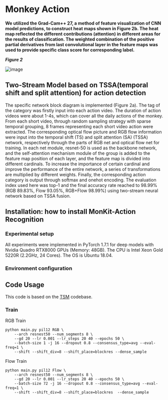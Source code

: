 # Monkey Action

**We utilized the Grad-Cam++ 27, a method of feature visualization of CNN model predictions, to construct heat maps shown in Figure 2b. The heat map reflected the different contributions (attention) in different areas for the results of classification. The weighted combination of the positive partial derivatives from last convolutional layer in the feature maps was used to provide specific class score for corresponding label.**

***Figure 2***

![image](https://user-images.githubusercontent.com/58841760/192127509-964e16dd-2c38-457d-a6be-7805235d987a.png)

## Two-Stream Model based on TSSA(temporal shift and split attention) for action detection

The specific network block diagram is implemented (Figure 2a). The tag of the category was firstly input into each action video. The duration of action videos were about 1-4s, which can cover all the daily actions of the monkey. From each short video, through random sampling strategy with sparse temporal grouping, 8 frames representing each short video action were extracted. The corresponding optical flow picture and RGB flow information were input into the temporal shift (TS) and split attention (SA) (TSSA) network, respectively through the parts of RGB net and optical flow net for training. In each net module, resnet-50 is used as the backbone network, and the self-attention mechanism module of the group is added to the feature map position of each layer, and the feature map is divided into different cardinals. To increase the importance of certain cardinal and improve the performance of the entire network, a series of transformations are multiplied by different weights. Finally, the corresponding action category is output through softmax and onehot encoding. The evaluation index used here was top-1 and the final accuracy rate reached to 98.99% (RGB 89.83%, Flow 93.05%, RGB+Flow 98.99%) using two-stream neural network based on TSSA fusion.

## Installation: how to install MonKit-Action Recognition
### Experimental setup
All experiments were implemented in PyTorch 1.7.1 for deep models with Nvidia Quadro RTX8000 GPUs (Memory: 48GB). 
The CPU is Intel Xeon Gold 5220R (2.2GHz, 24 Cores). The OS is Ubuntu 18.04.


### Environment configuration


## Code Usage
This code is based on the [TSM](https://github.com/mit-han-lab/temporal-shift-module) codebase.
### Train
RGB Train
```
python main.py pil12 RGB \
    --arch resnest50 --num_segments 8 \
    --gd 20 --lr 0.001 --lr_steps 20 40 --epochs 50 \
    --batch-size 1 -j 16 --dropout 0.8 --consensus_type=avg --eval-freq=1 \
    --shift --shift_div=8 --shift_place=blockres --dense_sample
```
Flow Train
```
python main.py pil12 Flow \
    --arch resnest50 --num_segments 8 \
    --gd 20 --lr 0.001 --lr_steps 20 40 --epochs 50 \
    --batch-size 72 -j 16 --dropout 0.8 --consensus_type=avg --eval-freq=1 \
    --shift --shift_div=8 --shift_place=blockres  --dense_sample
```

